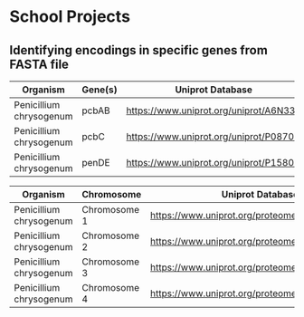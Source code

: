 # School Projects

## Identifying encodings in specific genes from FASTA file

|Organism|Gene(s)|Uniprot Database|FASTA File |
|--|----|--|--|
|Penicillium chrysogenum|pcbAB|https://www.uniprot.org/uniprot/A6N339|https://www.uniprot.org/uniprot/A6N339.fasta |
|Penicillium chrysogenum|pcbC|https://www.uniprot.org/uniprot/P08703|https://www.uniprot.org/uniprot/P08703.fasta|
|Penicillium chrysogenum|penDE|https://www.uniprot.org/uniprot/P15802|https://www.uniprot.org/uniprot/P15802.fasta|

|Organism|Chromosome|Uniprot Database|
|--|----|--|
|Penicillium chrysogenum|Chromosome 1|https://www.uniprot.org/proteomes/UP000076449|
|Penicillium chrysogenum|Chromosome 2|https://www.uniprot.org/proteomes/UP000076449|
|Penicillium chrysogenum|Chromosome 3|https://www.uniprot.org/proteomes/UP000076449|
|Penicillium chrysogenum|Chromosome 4|https://www.uniprot.org/proteomes/UP000076449|

